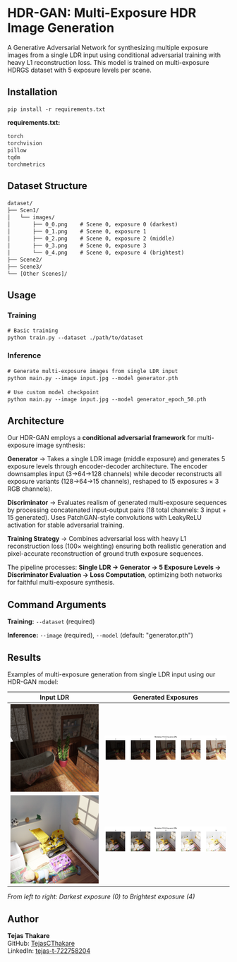 # HDR-GAN: Multi-Exposure HDR Image Generation

A Generative Adversarial Network for synthesizing multiple exposure images from a single LDR input using conditional adversarial training with heavy L1 reconstruction loss. This model is trained on multi-exposure HDRGS dataset with 5 exposure levels per scene.

## Installation

```
pip install -r requirements.txt
```

**requirements.txt:**
```
torch
torchvision
pillow
tqdm
torchmetrics
```

## Dataset Structure

```
dataset/
├── Scen1/
│   └── images/
│       ├── 0_0.png    # Scene 0, exposure 0 (darkest)
│       ├── 0_1.png    # Scene 0, exposure 1
│       ├── 0_2.png    # Scene 0, exposure 2 (middle)
│       ├── 0_3.png    # Scene 0, exposure 3
│       └── 0_4.png    # Scene 0, exposure 4 (brightest)
├── Scene2/
├── Scene3/
└── [Other Scenes]/
```

## Usage

### Training
```
# Basic training
python train.py --dataset ./path/to/dataset
```

### Inference
```
# Generate multi-exposure images from single LDR input
python main.py --image input.jpg --model generator.pth

# Use custom model checkpoint
python main.py --image input.jpg --model generator_epoch_50.pth
```

## Architecture

Our HDR-GAN employs a **conditional adversarial framework** for multi-exposure image synthesis:

**Generator** → Takes a single LDR image (middle exposure) and generates 5 exposure levels through encoder-decoder architecture. The encoder downsamples input (3→64→128 channels) while decoder reconstructs all exposure variants (128→64→15 channels), reshaped to (5 exposures × 3 RGB channels).

**Discriminator** → Evaluates realism of generated multi-exposure sequences by processing concatenated input-output pairs (18 total channels: 3 input + 15 generated). Uses PatchGAN-style convolutions with LeakyReLU activation for stable adversarial training.

**Training Strategy** → Combines adversarial loss with heavy L1 reconstruction loss (100× weighting) ensuring both realistic generation and pixel-accurate reconstruction of ground truth exposure sequences.

The pipeline processes: **Single LDR → Generator → 5 Exposure Levels → Discriminator Evaluation → Loss Computation**, optimizing both networks for faithful multi-exposure synthesis.

## Command Arguments

**Training:** `--dataset` (required)

**Inference:** `--image` (required), `--model` (default: "generator.pth")

## Results

Examples of multi-exposure generation from single LDR input using our HDR-GAN model:

| Input LDR | Generated Exposures |
|-----------|-------------------|
| ![input1](images/1.png) | ![](images/gen1.png)  |
| ![input1](images/2.png) | ![](images/gen2.png) |

*From left to right: Darkest exposure (0) to Brightest exposure (4)*


## Author

**Tejas Thakare**  
GitHub: [TejasCThakare](https://github.com/TejasCThakare)  
LinkedIn: [tejas-t-722758204](https://www.linkedin.com/in/tejas-t-722758204)
```

